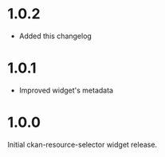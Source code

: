 1.0.2
=====

* Added this changelog

1.0.1
=====

* Improved widget's metadata

1.0.0
=====

Initial ckan-resource-selector widget release.
